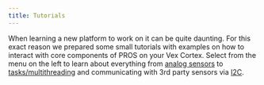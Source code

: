 ```yaml
---
title: Tutorials
---
```


When learning a new platform to work on it can be quite daunting. For this exact reason we prepared some small tutorials with examples on how to interact with core components of PROS on your Vex Cortex. Select from the menu on the left to learn about everything from [analog sensors](/tutorials/analog) to [tasks/multithreading](/tutorials/tasks) and communicating with 3rd party sensors via [I2C](/tutorials/i2c).
